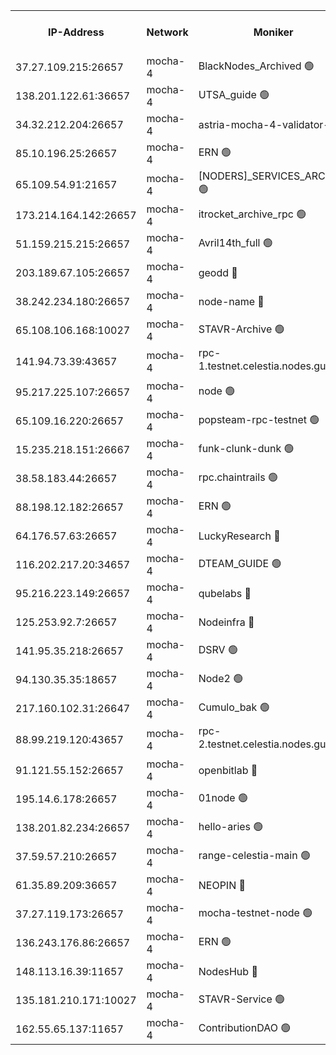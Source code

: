 


<table><tr><th>IP-Address</th><th>Network</th><th>Moniker</th><th>Latest Block Height</th><th>Earliest Block Height</th><th>Catching Up</th><th>Tx Index</th><th>Voting Power</th><th>Scan Time</th></tr><tr><td>37.27.109.215:26657</td><td>mocha-4</td><td>BlackNodes_Archived 🟢</td><td>2707905</td><td>1</td><td>False</td><td>off</td><td>0</td><td>2024-09-15T04:12:43.781369976UTC</td></tr><tr><td>138.201.122.61:36657</td><td>mocha-4</td><td>UTSA_guide 🟢</td><td>2707905</td><td>1</td><td>False</td><td>on</td><td>0</td><td>2024-09-15T04:12:48.187042767UTC</td></tr><tr><td>34.32.212.204:26657</td><td>mocha-4</td><td>astria-mocha-4-validator-1 🔴</td><td>2707905</td><td>1</td><td>False</td><td>on</td><td>10509044</td><td>2024-09-15T04:12:48.513055866UTC</td></tr><tr><td>85.10.196.25:26657</td><td>mocha-4</td><td>ERN 🟢</td><td>2707905</td><td>1</td><td>False</td><td>off</td><td>0</td><td>2024-09-15T04:12:51.182964745UTC</td></tr><tr><td>65.109.54.91:21657</td><td>mocha-4</td><td>[NODERS]_SERVICES_ARCHIVE 🟢</td><td>2585030</td><td>1</td><td>False</td><td>on</td><td>0</td><td>2024-09-15T04:13:18.952112208UTC</td></tr><tr><td>173.214.164.142:26657</td><td>mocha-4</td><td>itrocket_archive_rpc 🟢</td><td>2707909</td><td>1</td><td>False</td><td>on</td><td>0</td><td>2024-09-15T04:13:31.876649734UTC</td></tr><tr><td>51.159.215.215:26657</td><td>mocha-4</td><td>Avril14th_full 🟢</td><td>2707912</td><td>1</td><td>False</td><td>on</td><td>0</td><td>2024-09-15T04:14:06.250012373UTC</td></tr><tr><td>203.189.67.105:26657</td><td>mocha-4</td><td>geodd 🔴</td><td>2707912</td><td>1</td><td>False</td><td>on</td><td>100008</td><td>2024-09-15T04:14:09.220426697UTC</td></tr><tr><td>38.242.234.180:26657</td><td>mocha-4</td><td>node-name 🔴</td><td>2707913</td><td>1</td><td>False</td><td>off</td><td>4051576</td><td>2024-09-15T04:14:16.441565081UTC</td></tr><tr><td>65.108.106.168:10027</td><td>mocha-4</td><td>STAVR-Archive 🟢</td><td>2707914</td><td>1</td><td>False</td><td>on</td><td>0</td><td>2024-09-15T04:14:38.704565997UTC</td></tr><tr><td>141.94.73.39:43657</td><td>mocha-4</td><td>rpc-1.testnet.celestia.nodes.guru 🟢</td><td>2707915</td><td>1</td><td>False</td><td>off</td><td>0</td><td>2024-09-15T04:14:50.027776041UTC</td></tr><tr><td>95.217.225.107:26657</td><td>mocha-4</td><td>node 🟢</td><td>2707917</td><td>1</td><td>False</td><td>on</td><td>0</td><td>2024-09-15T04:15:03.451044164UTC</td></tr><tr><td>65.109.16.220:26657</td><td>mocha-4</td><td>popsteam-rpc-testnet 🟢</td><td>2707917</td><td>1</td><td>False</td><td>on</td><td>0</td><td>2024-09-15T04:15:12.096478286UTC</td></tr><tr><td>15.235.218.151:26667</td><td>mocha-4</td><td>funk-clunk-dunk 🟢</td><td>2585030</td><td>1</td><td>False</td><td>off</td><td>0</td><td>2024-09-15T04:15:15.322920161UTC</td></tr><tr><td>38.58.183.44:26657</td><td>mocha-4</td><td>rpc.chaintrails 🟢</td><td>2707917</td><td>1</td><td>False</td><td>on</td><td>0</td><td>2024-09-15T04:15:26.263572938UTC</td></tr><tr><td>88.198.12.182:26657</td><td>mocha-4</td><td>ERN 🟢</td><td>2585030</td><td>1</td><td>False</td><td>off</td><td>0</td><td>2024-09-15T04:15:34.791884581UTC</td></tr><tr><td>64.176.57.63:26657</td><td>mocha-4</td><td>LuckyResearch 🔴</td><td>2707907</td><td>1582001</td><td>False</td><td>off</td><td>201075</td><td>2024-09-15T04:13:06.225814567UTC</td></tr><tr><td>116.202.217.20:34657</td><td>mocha-4</td><td>DTEAM_GUIDE 🟢</td><td>2585030</td><td>1680001</td><td>False</td><td>on</td><td>0</td><td>2024-09-15T04:12:50.917698110UTC</td></tr><tr><td>95.216.223.149:26657</td><td>mocha-4</td><td>qubelabs 🔴</td><td>2707918</td><td>1917526</td><td>False</td><td>on</td><td>64651215</td><td>2024-09-15T04:15:37.323409258UTC</td></tr><tr><td>125.253.92.7:26657</td><td>mocha-4</td><td>Nodeinfra 🔴</td><td>2707906</td><td>2070001</td><td>False</td><td>on</td><td>500001</td><td>2024-09-15T04:13:02.775052730UTC</td></tr><tr><td>141.95.35.218:26657</td><td>mocha-4</td><td>DSRV 🟢</td><td>2707916</td><td>2070001</td><td>False</td><td>off</td><td>0</td><td>2024-09-15T04:14:52.397396697UTC</td></tr><tr><td>94.130.35.35:18657</td><td>mocha-4</td><td>Node2 🟢</td><td>2585030</td><td>2256001</td><td>False</td><td>on</td><td>0</td><td>2024-09-15T04:15:44.436726607UTC</td></tr><tr><td>217.160.102.31:26647</td><td>mocha-4</td><td>Cumulo_bak 🟢</td><td>2707914</td><td>2300001</td><td>False</td><td>on</td><td>0</td><td>2024-09-15T04:14:31.736047167UTC</td></tr><tr><td>88.99.219.120:43657</td><td>mocha-4</td><td>rpc-2.testnet.celestia.nodes.guru 🟢</td><td>2707914</td><td>2368594</td><td>False</td><td>on</td><td>0</td><td>2024-09-15T04:14:31.189552117UTC</td></tr><tr><td>91.121.55.152:26657</td><td>mocha-4</td><td>openbitlab 🔴</td><td>2707906</td><td>2533260</td><td>False</td><td>off</td><td>501058</td><td>2024-09-15T04:12:53.576626649UTC</td></tr><tr><td>195.14.6.178:26657</td><td>mocha-4</td><td>01node 🟢</td><td>2707911</td><td>2584501</td><td>False</td><td>on</td><td>0</td><td>2024-09-15T04:13:59.760572485UTC</td></tr><tr><td>138.201.82.234:26657</td><td>mocha-4</td><td>hello-aries 🟢</td><td>2707913</td><td>2584501</td><td>False</td><td>on</td><td>0</td><td>2024-09-15T04:14:16.052554559UTC</td></tr><tr><td>37.59.57.210:26657</td><td>mocha-4</td><td>range-celestia-main 🟢</td><td>2707919</td><td>2589477</td><td>False</td><td>off</td><td>0</td><td>2024-09-15T04:15:39.734342522UTC</td></tr><tr><td>61.35.89.209:36657</td><td>mocha-4</td><td>NEOPIN 🔴</td><td>2707917</td><td>2592001</td><td>False</td><td>off</td><td>100001</td><td>2024-09-15T04:15:21.217861011UTC</td></tr><tr><td>37.27.119.173:26657</td><td>mocha-4</td><td>mocha-testnet-node 🟢</td><td>2707914</td><td>2631379</td><td>False</td><td>on</td><td>0</td><td>2024-09-15T04:14:38.291758778UTC</td></tr><tr><td>136.243.176.86:26657</td><td>mocha-4</td><td>ERN 🟢</td><td>2707916</td><td>2686501</td><td>False</td><td>off</td><td>0</td><td>2024-09-15T04:14:56.912076860UTC</td></tr><tr><td>148.113.16.39:11657</td><td>mocha-4</td><td>NodesHub 🔴</td><td>2707910</td><td>2695027</td><td>False</td><td>on</td><td>100014</td><td>2024-09-15T04:13:47.089385878UTC</td></tr><tr><td>135.181.210.171:10027</td><td>mocha-4</td><td>STAVR-Service 🟢</td><td>2707915</td><td>2706001</td><td>False</td><td>on</td><td>0</td><td>2024-09-15T04:14:47.636303506UTC</td></tr><tr><td>162.55.65.137:11657</td><td>mocha-4</td><td>ContributionDAO 🟢</td><td>2707912</td><td>2706933</td><td>False</td><td>off</td><td>0</td><td>2024-09-15T04:14:13.724189540UTC</td></tr></table>
